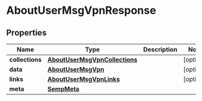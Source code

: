 
# AboutUserMsgVpnResponse

## Properties
Name | Type | Description | Notes
------------ | ------------- | ------------- | -------------
**collections** | [**AboutUserMsgVpnCollections**](AboutUserMsgVpnCollections.md) |  |  [optional]
**data** | [**AboutUserMsgVpn**](AboutUserMsgVpn.md) |  |  [optional]
**links** | [**AboutUserMsgVpnLinks**](AboutUserMsgVpnLinks.md) |  |  [optional]
**meta** | [**SempMeta**](SempMeta.md) |  | 



